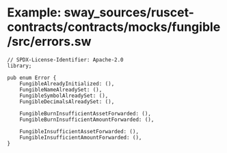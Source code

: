 # Example: sway_sources/ruscet-contracts/contracts/mocks/fungible/src/errors.sw

```sway
// SPDX-License-Identifier: Apache-2.0
library;

pub enum Error {
    FungibleAlreadyInitialized: (),
    FungibleNameAlreadySet: (),
    FungibleSymbolAlreadySet: (),
    FungibleDecimalsAlreadySet: (),

    FungibleBurnInsufficientAssetForwarded: (),
    FungibleBurnInsufficientAmountForwarded: (),

    FungibleInsufficientAssetForwarded: (),
    FungibleInsufficientAmountForwarded: (),
}

```
